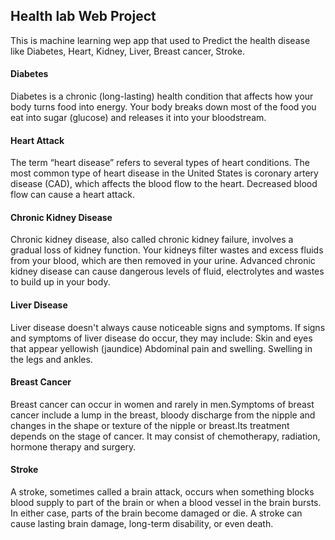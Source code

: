 
## Health lab Web Project

This is machine learning wep app that used to Predict  the health disease like Diabetes, Heart, Kidney, Liver, Breast cancer, Stroke.



#### Diabetes
Diabetes is a chronic (long-lasting) health condition that affects how your body turns food into energy.
Your body breaks down most of the food you eat into sugar (glucose) and releases it into your bloodstream. 
#### Heart Attack
The term “heart disease” refers to several types of heart conditions. The most common type of heart disease in the United
States is coronary artery disease (CAD), which affects the blood flow to the heart. Decreased blood flow can cause a heart attack.
#### Chronic Kidney Disease
Chronic kidney disease, also called chronic kidney failure, involves a gradual loss of kidney function.
Your kidneys filter wastes and excess fluids from your blood, which are then removed in your urine. 
Advanced chronic kidney disease can cause dangerous levels of fluid, electrolytes and wastes to build up in your body.
#### Liver Disease
Liver disease doesn't always cause noticeable signs and symptoms. If signs and symptoms of liver disease do occur, 
they may include: Skin and eyes that appear yellowish (jaundice) Abdominal pain and swelling. Swelling in the legs and ankles.
			
#### Breast Cancer
Breast cancer can occur in women and rarely in men.Symptoms of breast cancer include a lump in the breast, 
bloody discharge from the nipple and changes in the shape or texture of the nipple or breast.Its treatment depends 
on the stage of cancer. It may consist of chemotherapy, radiation, hormone therapy and surgery.
#### Stroke
A stroke, sometimes called a brain attack, occurs when something blocks blood supply to part of the brain or when a blood vessel 
in the brain bursts. In either case, parts of the brain become damaged or die. A stroke can cause lasting brain damage,
long-term disability, or even death.
